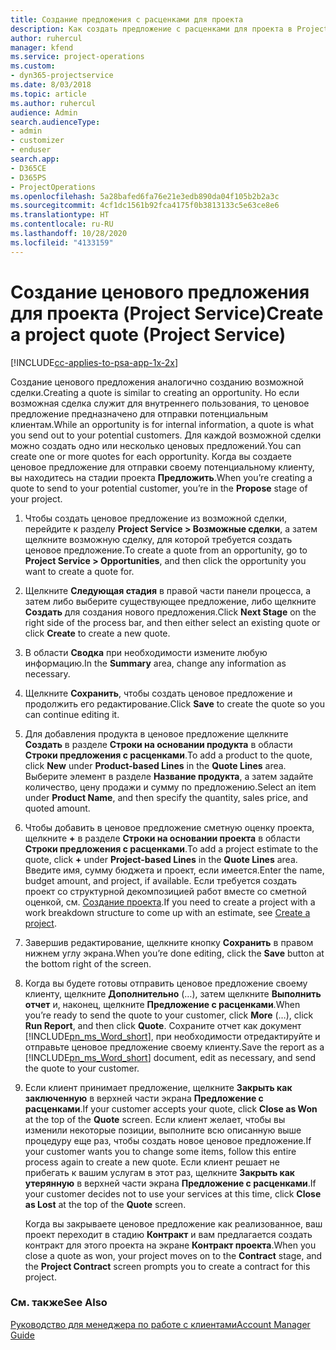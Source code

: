 ```yaml
---
title: Создание предложения с расценками для проекта
description: Как создать предложение с расценками для проекта в Project Service
author: ruhercul
manager: kfend
ms.service: project-operations
ms.custom:
- dyn365-projectservice
ms.date: 8/03/2018
ms.topic: article
ms.author: ruhercul
audience: Admin
search.audienceType:
- admin
- customizer
- enduser
search.app:
- D365CE
- D365PS
- ProjectOperations
ms.openlocfilehash: 5a28bafed6fa76e21e3edb890da04f105b2b2a3c
ms.sourcegitcommit: 4cf1dc1561b92fca4175f0b3813133c5e63ce8e6
ms.translationtype: HT
ms.contentlocale: ru-RU
ms.lasthandoff: 10/28/2020
ms.locfileid: "4133159"
---
```

# <a name="create-a-project-quote-project-service"></a><span data-ttu-id="6f4cb-103">Создание ценового предложения для проекта (Project Service)</span><span class="sxs-lookup"><span data-stu-id="6f4cb-103">Create a project quote (Project Service)</span></span>

[!INCLUDE[cc-applies-to-psa-app-1x-2x](../includes/cc-applies-to-psa-app-1x-2x.md)]

<span data-ttu-id="6f4cb-104">Создание ценового предложения аналогично созданию возможной сделки.</span><span class="sxs-lookup"><span data-stu-id="6f4cb-104">Creating a quote is similar to creating an opportunity.</span></span> <span data-ttu-id="6f4cb-105">Но если возможная сделка служит для внутреннего пользования, то ценовое предложение предназначено для отправки потенциальным клиентам.</span><span class="sxs-lookup"><span data-stu-id="6f4cb-105">While an opportunity is for internal information, a quote is what you send out to your potential customers.</span></span> <span data-ttu-id="6f4cb-106">Для каждой возможной сделки можно создать одно или несколько ценовых предложений.</span><span class="sxs-lookup"><span data-stu-id="6f4cb-106">You can create one or more quotes for each opportunity.</span></span> <span data-ttu-id="6f4cb-107">Когда вы создаете ценовое предложение для отправки своему потенциальному клиенту, вы находитесь на стадии проекта **Предложить**.</span><span class="sxs-lookup"><span data-stu-id="6f4cb-107">When you’re creating a quote to send to your potential customer, you’re in the **Propose** stage of your project.</span></span>  
  
1. <span data-ttu-id="6f4cb-108">Чтобы создать ценовое предложение из возможной сделки, перейдите к разделу **Project Service > Возможные сделки**, а затем щелкните возможную сделку, для которой требуется создать ценовое предложение.</span><span class="sxs-lookup"><span data-stu-id="6f4cb-108">To create a quote from an opportunity, go to **Project Service > Opportunities**, and then click the opportunity you want to create a quote for.</span></span>  
  
2. <span data-ttu-id="6f4cb-109">Щелкните **Следующая стадия** в правой части панели процесса, а затем либо выберите существующее предложение, либо щелкните **Создать** для создания нового предложения.</span><span class="sxs-lookup"><span data-stu-id="6f4cb-109">Click **Next Stage** on the right side of the process bar, and then either select an existing quote or click **Create** to create a new quote.</span></span>  
  
3. <span data-ttu-id="6f4cb-110">В области **Сводка** при необходимости измените любую информацию.</span><span class="sxs-lookup"><span data-stu-id="6f4cb-110">In the **Summary** area, change any information as necessary.</span></span>  
  
4. <span data-ttu-id="6f4cb-111">Щелкните **Сохранить**, чтобы создать ценовое предложение и продолжить его редактирование.</span><span class="sxs-lookup"><span data-stu-id="6f4cb-111">Click **Save** to create the quote so you can continue editing it.</span></span>  
  
5. <span data-ttu-id="6f4cb-112">Для добавления продукта в ценовое предложение щелкните **Создать** в разделе **Строки на основании продукта** в области **Строки предложения с расценками**.</span><span class="sxs-lookup"><span data-stu-id="6f4cb-112">To add a product to the quote, click **New** under **Product-based Lines** in the **Quote Lines** area.</span></span> <span data-ttu-id="6f4cb-113">Выберите элемент в разделе **Название продукта**, а затем задайте количество, цену продажи и сумму по предложению.</span><span class="sxs-lookup"><span data-stu-id="6f4cb-113">Select an item under **Product Name**, and then specify the quantity, sales price, and quoted amount.</span></span>  
  
6. <span data-ttu-id="6f4cb-114">Чтобы добавить в ценовое предложение сметную оценку проекта, щелкните **+** в разделе **Строки на основании проекта** в области **Строки предложения с расценками**.</span><span class="sxs-lookup"><span data-stu-id="6f4cb-114">To add a project estimate to the quote, click **+** under **Project-based Lines** in the **Quote Lines** area.</span></span> <span data-ttu-id="6f4cb-115">Введите имя, сумму бюджета и проект, если имеется.</span><span class="sxs-lookup"><span data-stu-id="6f4cb-115">Enter the name, budget amount, and project, if available.</span></span> <span data-ttu-id="6f4cb-116">Если требуется создать проект со структурной декомпозицией работ вместе со сметной оценкой, см. [Создание проекта](../psa/create-project.md).</span><span class="sxs-lookup"><span data-stu-id="6f4cb-116">If you need to create a project with a work breakdown structure to come up with an estimate, see [Create a project](../psa/create-project.md).</span></span>  
  
7. <span data-ttu-id="6f4cb-117">Завершив редактирование, щелкните кнопку **Сохранить** в правом нижнем углу экрана.</span><span class="sxs-lookup"><span data-stu-id="6f4cb-117">When you’re done editing, click the **Save** button at the bottom right of the screen.</span></span>  
  
8. <span data-ttu-id="6f4cb-118">Когда вы будете готовы отправить ценовое предложение своему клиенту, щелкните **Дополнительно** (…), затем щелкните **Выполнить отчет** и, наконец, щелкните **Предложение с расценками**.</span><span class="sxs-lookup"><span data-stu-id="6f4cb-118">When you’re ready to send the quote to your customer, click **More** (…), click **Run Report**, and then click **Quote**.</span></span> <span data-ttu-id="6f4cb-119">Сохраните отчет как документ [!INCLUDE[pn_ms_Word_short](../includes/pn-ms-word-short.md)], при необходимости отредактируйте и отправьте ценовое предложение своему клиенту.</span><span class="sxs-lookup"><span data-stu-id="6f4cb-119">Save the report as a [!INCLUDE[pn_ms_Word_short](../includes/pn-ms-word-short.md)] document, edit as necessary, and send the quote to your customer.</span></span>  
  
9. <span data-ttu-id="6f4cb-120">Если клиент принимает предложение, щелкните **Закрыть как заключенную** в верхней части экрана **Предложение с расценками**.</span><span class="sxs-lookup"><span data-stu-id="6f4cb-120">If your customer accepts your quote, click **Close as Won** at the top of the **Quote** screen.</span></span> <span data-ttu-id="6f4cb-121">Если клиент желает, чтобы вы изменили некоторые позиции, выполните всю описанную выше процедуру еще раз, чтобы создать новое ценовое предложение.</span><span class="sxs-lookup"><span data-stu-id="6f4cb-121">If your customer wants you to change some items, follow this entire process again to create a new quote.</span></span> <span data-ttu-id="6f4cb-122">Если клиент решает не прибегать к вашим услугам в этот раз, щелкните **Закрыть как утерянную** в верхней части экрана **Предложение с расценками**.</span><span class="sxs-lookup"><span data-stu-id="6f4cb-122">If your customer decides not to use your services at this time, click **Close as Lost** at the top of the **Quote** screen.</span></span>  
  
   <span data-ttu-id="6f4cb-123">Когда вы закрываете ценовое предложение как реализованное, ваш проект переходит в стадию **Контракт** и вам предлагается создать контракт для этого проекта на экране **Контракт проекта**.</span><span class="sxs-lookup"><span data-stu-id="6f4cb-123">When you close a quote as won, your project moves on to the **Contract** stage, and the **Project Contract** screen prompts you to create a contract for this project.</span></span>  
  
### <a name="see-also"></a><span data-ttu-id="6f4cb-124">См. также</span><span class="sxs-lookup"><span data-stu-id="6f4cb-124">See Also</span></span>  
 [<span data-ttu-id="6f4cb-125">Руководство для менеджера по работе с клиентами</span><span class="sxs-lookup"><span data-stu-id="6f4cb-125">Account Manager Guide</span></span>](../psa/account-manager-guide.md)
